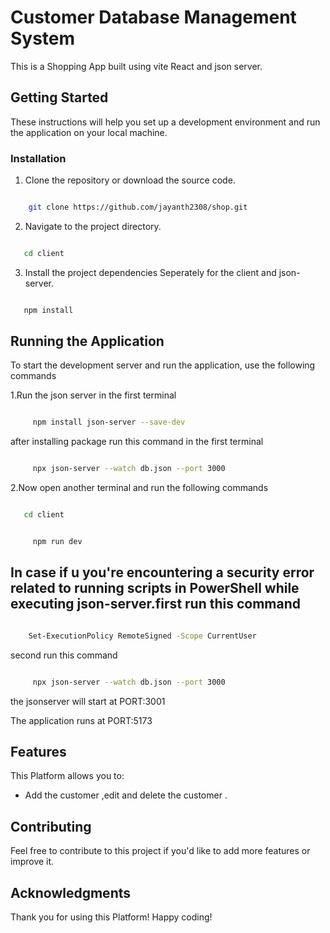 # Customer Database Management System

This is a Shopping App built using vite React and json server.

## Getting Started

These instructions will help you set up a development environment and run the application on your local machine.


### Installation

1. Clone the repository or download the source code.

```bash

    git clone https://github.com/jayanth2308/shop.git

```

2. Navigate to the project directory.


```bash

   cd client

```

3. Install the project dependencies Seperately for the client and json-server.

```bash

   npm install

```

## Running the Application

To start the development server and run the application, use the following commands

1.Run the json server in the first terminal 
```bash

     npm install json-server --save-dev


```
after installing package run this command in the first terminal
```bash

     npx json-server --watch db.json --port 3000

```
2.Now open another terminal and run the following commands
```bash

   cd client

```

```bash

     npm run dev

```

## In case  if u you're encountering a security error related to running scripts in PowerShell while executing json-server.first run this command

```bash

    Set-ExecutionPolicy RemoteSigned -Scope CurrentUser


```
second run this command
```bash

     npx json-server --watch db.json --port 3000
```
the jsonserver will start at PORT:3001

The application runs at PORT:5173

## Features

This Platform allows you to:

- Add the customer ,edit and delete the customer .

## Contributing

Feel free to contribute to this project if you'd like to add more features or improve it.

## Acknowledgments

Thank you for using this Platform!
Happy coding!
